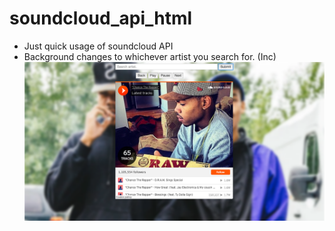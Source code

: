 # soundcloud_api_html
* Just quick usage of soundcloud API
* Background changes to whichever artist you search for. (Inc)
![alt tag](ss.png?raw=true "Inputs")
